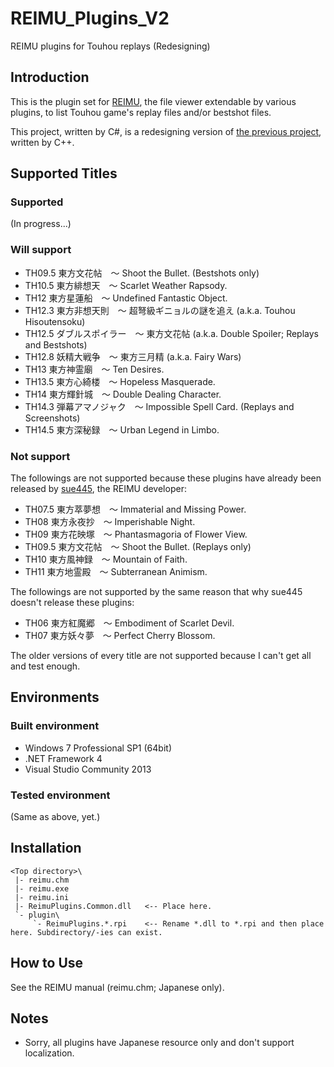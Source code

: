 # REIMU_Plugins_V2

REIMU plugins for Touhou replays (Redesigning)

## Introduction

This is the plugin set for [REIMU][REIMU], the file viewer extendable by various
plugins, to list Touhou game's replay files and/or bestshot files.

This project, written by C#, is a redesigning version of
[the previous project][V1], written by C++.

## Supported Titles

### Supported
(In progress...)

### Will support
* TH09.5 東方文花帖　～ Shoot the Bullet. (Bestshots only)
* TH10.5 東方緋想天　～ Scarlet Weather Rapsody.
* TH12 東方星蓮船　～ Undefined Fantastic Object.
* TH12.3 東方非想天則　～ 超弩級ギニョルの謎を追え (a.k.a. Touhou Hisoutensoku)
* TH12.5 ダブルスポイラー　～ 東方文花帖 (a.k.a. Double Spoiler; Replays and
  Bestshots)
* TH12.8 妖精大戦争　～ 東方三月精 (a.k.a. Fairy Wars)
* TH13 東方神霊廟　～ Ten Desires.
* TH13.5 東方心綺楼　～ Hopeless Masquerade.
* TH14 東方輝針城　～ Double Dealing Character.
* TH14.3 弾幕アマノジャク　～ Impossible Spell Card. (Replays and Screenshots)
* TH14.5 東方深秘録　～ Urban Legend in Limbo.

### Not support
The followings are not supported because these plugins have already been released
by [sue445][sue445], the REIMU developer:
* TH07.5 東方萃夢想　～ Immaterial and Missing Power.
* TH08 東方永夜抄　～ Imperishable Night.
* TH09 東方花映塚　～ Phantasmagoria of Flower View.
* TH09.5 東方文花帖　～ Shoot the Bullet. (Replays only)
* TH10 東方風神録　～ Mountain of Faith.
* TH11 東方地霊殿　～ Subterranean Animism.

The followings are not supported by the same reason that why sue445 doesn't
release these plugins:
* TH06 東方紅魔郷　～ Embodiment of Scarlet Devil.
* TH07 東方妖々夢　～ Perfect Cherry Blossom.

The older versions of every title are not supported because I can't get all and
test enough.

## Environments

### Built environment
* Windows 7 Professional SP1 (64bit)
* .NET Framework 4
* Visual Studio Community 2013

### Tested environment
(Same as above, yet.)

## Installation

    <Top directory>\
     |- reimu.chm
     |- reimu.exe
     |- reimu.ini
     |- ReimuPlugins.Common.dll   <-- Place here.
     `- plugin\
         `- ReimuPlugins.*.rpi    <-- Rename *.dll to *.rpi and then place here. Subdirectory/-ies can exist.

## How to Use

See the REIMU manual (reimu.chm; Japanese only).

## Notes

* Sorry, all plugins have Japanese resource only and don't support localization.

[ZUN]: http://www16.big.or.jp/~zun/ "上海アリス幻樂団"
[tasofro]: http://www.tasofro.net/ "Twilight-Frontier"
[sue445]: http://www.sue445.net/ "sue445.NET"
[REIMU]: http://www.sue445.net/downloads/reimu.html
  "REIMU (REplayviewer plug-in IMport Utility)"
[V1]: https://github.com/y-iihoshi/REIMU_Plugins "REIMU_Plugins"
